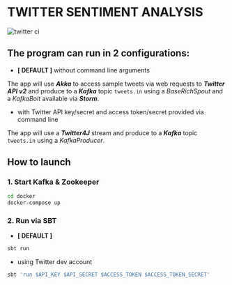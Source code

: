 # TWITTER SENTIMENT ANALYSIS

![twitter ci](https://github.com/edgy-noodle/twitter/actions/workflows/ci.yaml/badge.svg)



## The program can run in 2 configurations:
- __[ DEFAULT ]__ without command line arguments

The app will use *__Akka__* to access sample tweets via web requests to *__Twitter API v2__* and produce to a *__Kafka__* topic `tweets.in` using a *BaseRichSpout* and a *KafkaBolt* available via *__Storm__*.

- with Twitter API key/secret and access token/secret provided via command line

The app will use a *__Twitter4J__* stream and produce to a *__Kafka__* topic `tweets.in` using a *KafkaProducer*.

## How to launch
### 1. Start Kafka & Zookeeper
```bash
cd docker
docker-compose up
```
### 2. Run via SBT
- __[ DEFAULT ]__
```bash
sbt run
```
- using Twitter dev account
```bash
sbt 'run $API_KEY $API_SECRET $ACCESS_TOKEN $ACCESS_TOKEN_SECRET'
```